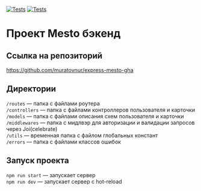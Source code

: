 [![Tests](../../actions/workflows/tests-13-sprint.yml/badge.svg)](../../actions/workflows/tests-13-sprint.yml) [![Tests](../../actions/workflows/tests-14-sprint.yml/badge.svg)](../../actions/workflows/tests-14-sprint.yml)
# Проект Mesto бэкенд

## Ссылка на репозиторий
https://github.com/muratovnur/express-mesto-gha

## Директории

`/routes` — папка с файлами роутера   
`/controllers` — папка с файлами контроллеров пользователя и карточки   
`/models` — папка с файлами описания схем пользователя и карточки  
`/middlewares` — папка с мидлвэр для авторизации и валидации запросов через Joi(celebrate)   
`/utils` — временная папка с файлом глобальных констант   
`/errors` — папка с файлами классов ошибок   


## Запуск проекта

`npm run start` — запускает сервер   
`npm run dev` — запускает сервер с hot-reload
